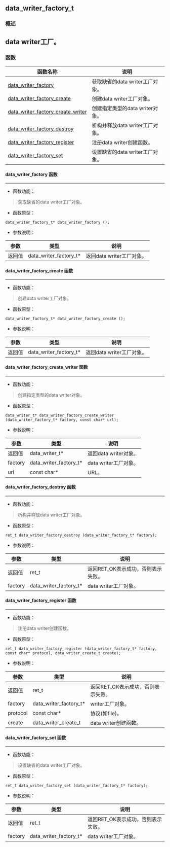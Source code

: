 ## data\_writer\_factory\_t
### 概述
data writer工厂。
----------------------------------
### 函数
<p id="data_writer_factory_t_methods">

| 函数名称 | 说明 | 
| -------- | ------------ | 
| <a href="#data_writer_factory_t_data_writer_factory">data\_writer\_factory</a> | 获取缺省的data writer工厂对象。 |
| <a href="#data_writer_factory_t_data_writer_factory_create">data\_writer\_factory\_create</a> | 创建data writer工厂对象。 |
| <a href="#data_writer_factory_t_data_writer_factory_create_writer">data\_writer\_factory\_create\_writer</a> | 创建指定类型的data writer对象。 |
| <a href="#data_writer_factory_t_data_writer_factory_destroy">data\_writer\_factory\_destroy</a> | 析构并释放data writer工厂对象。 |
| <a href="#data_writer_factory_t_data_writer_factory_register">data\_writer\_factory\_register</a> | 注册data writer创建函数。 |
| <a href="#data_writer_factory_t_data_writer_factory_set">data\_writer\_factory\_set</a> | 设置缺省的data writer工厂对象。 |
#### data\_writer\_factory 函数
-----------------------

* 函数功能：

> <p id="data_writer_factory_t_data_writer_factory">获取缺省的data writer工厂对象。

* 函数原型：

```
data_writer_factory_t* data_writer_factory ();
```

* 参数说明：

| 参数 | 类型 | 说明 |
| -------- | ----- | --------- |
| 返回值 | data\_writer\_factory\_t* | 返回data writer工厂对象。 |
#### data\_writer\_factory\_create 函数
-----------------------

* 函数功能：

> <p id="data_writer_factory_t_data_writer_factory_create">创建data writer工厂对象。

* 函数原型：

```
data_writer_factory_t* data_writer_factory_create ();
```

* 参数说明：

| 参数 | 类型 | 说明 |
| -------- | ----- | --------- |
| 返回值 | data\_writer\_factory\_t* | 返回data writer工厂对象。 |
#### data\_writer\_factory\_create\_writer 函数
-----------------------

* 函数功能：

> <p id="data_writer_factory_t_data_writer_factory_create_writer">创建指定类型的data writer对象。

* 函数原型：

```
data_writer_t* data_writer_factory_create_writer (data_writer_factory_t* factory, const char* url);
```

* 参数说明：

| 参数 | 类型 | 说明 |
| -------- | ----- | --------- |
| 返回值 | data\_writer\_t* | 返回data writer对象。 |
| factory | data\_writer\_factory\_t* | data writer工厂对象。 |
| url | const char* | URL。 |
#### data\_writer\_factory\_destroy 函数
-----------------------

* 函数功能：

> <p id="data_writer_factory_t_data_writer_factory_destroy">析构并释放data writer工厂对象。

* 函数原型：

```
ret_t data_writer_factory_destroy (data_writer_factory_t* factory);
```

* 参数说明：

| 参数 | 类型 | 说明 |
| -------- | ----- | --------- |
| 返回值 | ret\_t | 返回RET\_OK表示成功，否则表示失败。 |
| factory | data\_writer\_factory\_t* | data writer工厂对象。 |
#### data\_writer\_factory\_register 函数
-----------------------

* 函数功能：

> <p id="data_writer_factory_t_data_writer_factory_register">注册data writer创建函数。

* 函数原型：

```
ret_t data_writer_factory_register (data_writer_factory_t* factory, const char* protocol, data_writer_create_t create);
```

* 参数说明：

| 参数 | 类型 | 说明 |
| -------- | ----- | --------- |
| 返回值 | ret\_t | 返回RET\_OK表示成功，否则表示失败。 |
| factory | data\_writer\_factory\_t* | writer工厂对象。 |
| protocol | const char* | 协议(如file)。 |
| create | data\_writer\_create\_t | data writer创建函数。 |
#### data\_writer\_factory\_set 函数
-----------------------

* 函数功能：

> <p id="data_writer_factory_t_data_writer_factory_set">设置缺省的data writer工厂对象。

* 函数原型：

```
ret_t data_writer_factory_set (data_writer_factory_t* factory);
```

* 参数说明：

| 参数 | 类型 | 说明 |
| -------- | ----- | --------- |
| 返回值 | ret\_t | 返回RET\_OK表示成功，否则表示失败。 |
| factory | data\_writer\_factory\_t* | data writer工厂对象。 |
